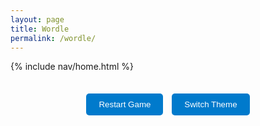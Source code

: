 ```yaml
---
layout: page
title: Wordle
permalink: /wordle/
---
```


{% include nav/home.html %}

<style>
    body.light-theme {
        background-color: white;
        color: black;
    }

    body.dark-theme {
        background-color: #333;
        color: white;
    }

    body.blue-theme {
        background-color: #007acc;
        color: white;
    }

    body.red-theme {
        background-color: #ff4c4c;
        color: white;
    }

    body.green-theme {
        background-color: #28a745;
        color: white;
    }

    body.grey-theme {
        background-color: #aaa;
        color: white;
    }

    #game-board {
        display: grid;
        grid-template-columns: repeat(5, 60px);
        gap: 10px;
        justify-content: center;
        margin-top: 20px;
    }

    .letter-box {
        width: 60px;
        height: 60px;
        display: flex;
        justify-content: center;
        align-items: center;
        border: 2px solid #000;
        font-size: 2em;
        font-weight: bold;
        text-transform: uppercase;
    }

    .correct {
        background-color: green;
        color: white;
    }

    .present {
        background-color: orange;
        color: white;
    }

    .absent {
        background-color: gray;
        color: white;
    }

    .button-container {
        text-align: center;
        margin-top: 10px;
    }

    .button-container button {
        padding: 10px 20px;
        margin: 5px;
        background-color: #007acc;
        color: white;
        border: none;
        border-radius: 5px;
        cursor: pointer;
    }

    .button-container button:hover {
        background-color: #005fa3;
    }

    #game-over {
        font-size: 2em;
        color: red;
        text-align: center;
        display: none;
    }
</style>

<h1 id="game-over">Game Over! The word was <span id="correct-word"></span></h1>
<h1 id="win-message" style="display:none; color:green;">Congratulations! You guessed the word!</h1>

<!-- Game Board -->
<div id="game-board"></div>

<!-- Buttons for controlling the game -->
<div class="button-container">
    <button id="restart-btn">Restart Game</button>
    <button id="theme-btn">Switch Theme</button>
</div>

<script>
    // List of possible 5-letter words
    const words = ["apple", "baker", "crane", "drive", "eagle", "flame", "glove", "house", "input", "joker"];

    // Choose a random word
    let correctWord = words[Math.floor(Math.random() * words.length)];
    let currentRow = 0;
    let currentGuess = "";
    let maxTries = 6;

    // Create game board
    const gameBoard = document.getElementById('game-board');
    for (let i = 0; i < maxTries; i++) {
        for (let j = 0; j < 5; j++) {
            let div = document.createElement('div');
            div.classList.add('letter-box');
            div.setAttribute('data-row', i);
            div.setAttribute('data-col', j);
            gameBoard.appendChild(div);
        }
    }

    // Listen for keypress
    document.addEventListener('keydown', handleKeyPress);

    function handleKeyPress(event) {
        if (document.getElementById("game-over").style.display === "block" || document.getElementById("win-message").style.display === "block") {
            return; // Game over, don't allow further guesses
        }

        let letter = event.key.toLowerCase();

        if (/^[a-z]$/.test(letter) && currentGuess.length < 5) {
            currentGuess += letter;
            updateBoard();
        } else if (event.key === "Enter" && currentGuess.length === 5) {
            checkGuess();
        } else if (event.key === "Backspace" && currentGuess.length > 0) {
            currentGuess = currentGuess.slice(0, -1);
            updateBoard();
        }
    }

    // Update the board with the current guess
    function updateBoard() {
        for (let i = 0; i < 5; i++) {
            let box = document.querySelector(`.letter-box[data-row="${currentRow}"][data-col="${i}"]`);
            box.textContent = currentGuess[i] || "";
        }
    }

    // Check if the current guess is correct
    function checkGuess() {
        let guessArr = currentGuess.split('');
        let correctArr = correctWord.split('');
        let letterBoxes = document.querySelectorAll(`.letter-box[data-row="${currentRow}"]`);

        // Mark the letters as correct, present, or absent
        for (let i = 0; i < 5; i++) {
            let letterBox = letterBoxes[i];
            if (guessArr[i] === correctArr[i]) {
                letterBox.classList.add('correct');
                correctArr[i] = null; // Mark this letter as used
            } else if (correctArr.includes(guessArr[i])) {
                letterBox.classList.add('present');
                correctArr[correctArr.indexOf(guessArr[i])] = null; // Mark this letter as used
            } else {
                letterBox.classList.add('absent');
            }
        }

        // Check if the guess is completely correct
        if (currentGuess === correctWord) {
            document.getElementById("win-message").style.display = "block";
            return;
        }

        currentRow++;
        currentGuess = "";

        // If the player runs out of tries
        if (currentRow === maxTries) {
            document.getElementById("game-over").style.display = "block";
            document.getElementById("correct-word").textContent = correctWord.toUpperCase();
        }
    }

    // Restart the game
    document.getElementById('restart-btn').addEventListener('click', function() {
        correctWord = words[Math.floor(Math.random() * words.length)];
        currentRow = 0;
        currentGuess = "";
        document.getElementById("game-over").style.display = "none";
        document.getElementById("win-message").style.display = "none";

        // Clear the board
        let letterBoxes = document.querySelectorAll('.letter-box');
        letterBoxes.forEach(box => {
            box.textContent = "";
            box.classList.remove('correct', 'present', 'absent');
        });
    });

    // Theme switching functionality
    const themes = ['light-theme', 'dark-theme', 'blue-theme', 'red-theme', 'green-theme', 'grey-theme'];
    let currentTheme = 0;

    document.getElementById("theme-btn").addEventListener("click", function() {
        document.body.classList.remove(themes[currentTheme]);
        currentTheme = (currentTheme + 1) % themes.length;
        document.body.classList.add(themes[currentTheme]);
    });
</script>

